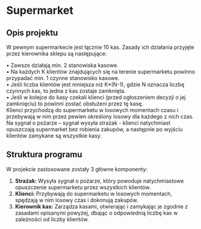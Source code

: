 # Supermarket

## Opis projektu

W pewnym supermarkecie jest łącznie 10 kas. Zasady ich działania przyjęte przez kierownika sklepu 
są następujące:  

• Zawsze działają min. 2 stanowiska kasowe.  
• Na każdych K klientów znajdujących się na terenie supermarketu powinno przypadać min. 1 
czynne stanowisko kasowe.  
• Jeśli liczba klientów jest mniejsza niż K*(N-1), gdzie N oznacza liczbę czynnych kas, to jedna 
z kas zostaje zamknięta.  
• Jeśli w kolejce do kasy czekali klienci (przed ogłoszeniem decyzji o jej zamknięciu) to powinni 
zostać obsłużeni przez tę kasę.  
Klienci przychodzą do supermarketu w losowych momentach czasu i przebywają w nim przez pewien 
określony losowy dla każdego z nich czas. Na sygnał o pożarze – sygnał wysyła strażak - klienci 
natychmiast opuszczają supermarket bez robienia zakupów, a następnie po wyjściu klientów 
zamykane są wszystkie kasy.

## Struktura programu

W projekcie zastosowane zostały 3 główne komponenty:

1. **Strażak:** Wysyła sygnał o pożarze, który powoduje natychmiastowe opuszczenie supermarketu przez wszystkich klientów.
2. **Klienci:** Przybywają do supermarketu w losowych momentach, spędzają w nim losowy czas i dokonują zakupów.
3. **Kierownik kas:** Zarządza kasami, otwierając i zamykając je zgodnie z zasadami opisanymi powyżej, dbając o odpowiednią liczbę kas w zależności od liczby klientów.
